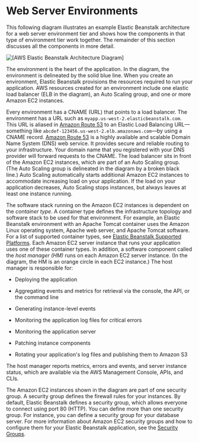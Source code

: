 # Web Server Environments<a name="concepts-webserver"></a>

This following diagram illustrates an example Elastic Beanstalk architecture for a web server environment tier and shows how the components in that type of environment tier work together\. The remainder of this section discusses all the components in more detail\.

![\[AWS Elastic Beanstalk Architecture Diagram\]](http://docs.aws.amazon.com/elasticbeanstalk/latest/dg/images/aeb-architecture2.png)

The environment is the heart of the application\. In the diagram, the environment is delineated by the solid blue line\. When you create an environment, Elastic Beanstalk provisions the resources required to run your application\. AWS resources created for an environment include one elastic load balancer \(ELB in the diagram\), an Auto Scaling group, and one or more Amazon EC2 instances\.

Every environment has a CNAME \(URL\) that points to a load balancer\. The environment has a URL such as `myapp.us-west-2.elasticbeanstalk.com`\. This URL is aliased in [Amazon Route 53](http://aws.amazon.com/route53/) to an Elastic Load Balancing URL—something like `abcdef-123456.us-west-2.elb.amazonaws.com`—by using a CNAME record\. [Amazon Route 53](http://aws.amazon.com/route53/) is a highly available and scalable Domain Name System \(DNS\) web service\. It provides secure and reliable routing to your infrastructure\. Your domain name that you registered with your DNS provider will forward requests to the CNAME\. The load balancer sits in front of the Amazon EC2 instances, which are part of an Auto Scaling group\. \(The Auto Scaling group is delineated in the diagram by a broken black line\.\) Auto Scaling automatically starts additional Amazon EC2 instances to accommodate increasing load on your application\. If the load on your application decreases, Auto Scaling stops instances, but always leaves at least one instance running\. 

The software stack running on the Amazon EC2 instances is dependent on the *container type*\. A container type defines the infrastructure topology and software stack to be used for that environment\. For example, an Elastic Beanstalk environment with an Apache Tomcat container uses the Amazon Linux operating system, Apache web server, and Apache Tomcat software\. For a list of supported container types, see [Elastic Beanstalk Supported Platforms](concepts.platforms.md)\. Each Amazon EC2 server instance that runs your application uses one of these container types\. In addition, a software component called the *host manager \(HM\)* runs on each Amazon EC2 server instance\. \(In the diagram, the HM is an orange circle in each EC2 instance\.\) The host manager is responsible for:

+ Deploying the application

+ Aggregating events and metrics for retrieval via the console, the API, or the command line

+ Generating instance\-level events

+ Monitoring the application log files for critical errors

+ Monitoring the application server

+ Patching instance components

+ Rotating your application's log files and publishing them to Amazon S3

The host manager reports metrics, errors and events, and server instance status, which are available via the AWS Management Console, APIs, and CLIs\.

The Amazon EC2 instances shown in the diagram are part of one security group\. A security group defines the firewall rules for your instances\. By default, Elastic Beanstalk defines a security group, which allows everyone to connect using port 80 \(HTTP\)\. You can define more than one security group\. For instance, you can define a security group for your database server\. For more information about Amazon EC2 security groups and how to configure them for your Elastic Beanstalk application, see the [Security Groups](using-features.managing.ec2.md#using-features.managing.ec2.securitygroups)\.